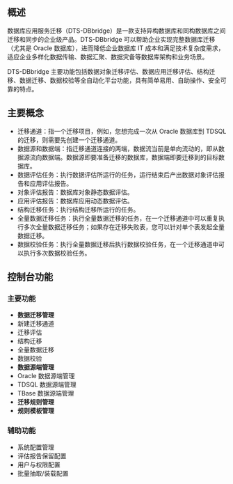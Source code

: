 
## 概述
数据库应用服务迁移（DTS-DBbridge）是一款支持异构数据库和同构数据库之间迁移和同步的企业级产品。DTS-DBbridge 可以帮助企业实现完整数据库迁移（尤其是 Oracle 数据库），进而降低企业数据库 IT 成本和满足技术复杂度需求，适应企业多样化数据传输、数据汇聚、数据灾备等数据库架构和业务场景。

DTS-DBbridge 主要功能包括数据对象迁移评估、数据应用迁移评估、结构迁移、数据迁移、数据校验等全自动化平台功能，具有简单易用、自助操作、安全可靠的特点。

## 主要概念
- 迁移通道：指一个迁移项目，例如，您想完成一次从 Oracle 数据库到 TDSQL 的迁移，则需要先创建一个迁移通道。
- 数据源和数据端：指迁移通道连接的两端，数据流当前是单向流动的，即从数据源流向数据端。数据源即要准备迁移的数据库，数据端即要迁移到的目标数据库。
- 数据评估任务：执行数据评估所运行的任务，运行结束后产出数据对象评估报告和应用评估报告。
- 对象评估报告：数据库对象静态数据评估。
- 应用评估报告：数据库应用动态数据评估。
- 结构迁移任务：执行结构迁移所运行的任务。
- 全量数据迁移任务：执行全量数据迁移的任务，在一个迁移通道中可以重复执行多次全量数据迁移任务；如果存在迁移失败表，您可以针对单个表发起全量数据迁移。
- 数据校验任务：执行全量数据迁移后执行数据校验任务，在一个迁移通道中可以执行多次数据校验任务。
 
## 控制台功能
### 主要功能
- **数据迁移管理**
 - 新建迁移通道
 - 迁移评估
 - 结构迁移
 - 全量数据迁移
 - 数据校验
- **数据源端管理**
 - Oracle 数据源端管理
 - TDSQL 数据源端管理
 - TBase 数据源端管理
- **迁移规则管理**
- **规则模板管理**

### 辅助功能
- 系统配置管理
- 评估报告保留配置
- 用户与权限配置
- 批量抽取/装载配置
